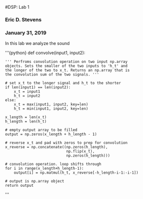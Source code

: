 #DSP: Lab 1
### Eric D. Stevens
### January 31, 2019

In this lab we analyze the sound

'''{python}
def convolve(input1, input2):

    ''' Perfroms convolution operation on two input np.array
    objects. Sets the smaller of the two inputs to 'h_t' and
    the longer of the two to x_t. Returns an np.array that is
    the convolution sum of the two signals. '''

    # set x_t to the longer signal and h_t to the shorter
    if len(input1) == len(input2):
        x_t = input1
        h_t = input2
    else:
        x_t = max(input1, input2, key=len)
        h_t = min(input1, input2, key=len)

    x_length = len(x_t)
    h_length = len(h_t)

    # empty output array to be filled
    output = np.zeros(x_length + h_length - 1)

    # reverse x_t and pad with zeros to prep for convolution
    x_reverse = np.concatenate((np.zeros(h_length),
                                np.flip(x_t),
                                np.zeros(h_length)))

    # convolution operation. loop shifts through
    for i in range(x_length+h_length-1):
        output[i] = np.matmul(h_t, x_reverse[-h_length-i-1:-i-1])

    # output is np.array object
    return output





'''
